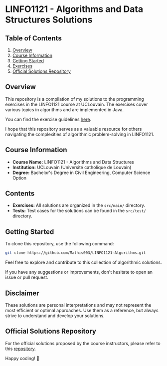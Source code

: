 # LINFO1121 - Algorithms and Data Structures Solutions

## Table of Contents
1. [Overview](#Overview)
2. [Course Information](#Course-Information)
3. [Getting Started](#getting-started)
4. [Exercises](#exercises)
5. [Official Solutions Repository](#Official-Solutions-Repository)

## Overview

This repository is a compilation of my solutions to the programming exercises in the LINFO1121 course at UCLouvain.
The exercises cover various topics in algorithms and are implemented in Java.

You can find the exercise guidelines [here](https://inginious.info.ucl.ac.be/course/LINFO1121).

I hope that this repository serves as a valuable resource for others navigating the complexities of algorithmic problem-solving in LINFO1121.

## Course Information
- **Course Name:** LINFO1121 - Algorithms and Data Structures
- **Institution:** UCLouvain (Université catholique de Louvain)
- **Degree:** Bachelor's Degree in Civil Engineering, Computer Science Option

## Contents

- **Exercises:** All solutions are organized in the `src/main/` directory.
- **Tests:** Test cases for the solutions can be found in the `src/test/` directory.

## Getting Started

To clone this repository, use the following command:

```bash
git clone https://github.com/Mathis003/LINFO1121-Algorithms.git
```

Feel free to explore and contribute to this collection of algorithmic solutions.

If you have any suggestions or improvements, don't hesitate to open an issue or pull request.

## Disclaimer

These solutions are personal interpretations and may not represent the most efficient or optimal approaches. Use them as a reference, but always strive to understand and develop your solutions.

## Official Solutions Repository

For the official solutions proposed by the course instructors, please refer to this [repository](https://github.com/pschaus/algorithms_exercises).

Happy coding! 🚀